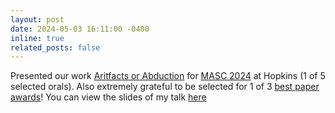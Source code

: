 ```yaml
---
layout: post
date: 2024-05-03 16:11:00 -0400
inline: true
related_posts: false
---
```


Presented our work [Aritfacts or Abduction](https://arxiv.org/abs/2402.12483) for [MASC 2024](https://www.mascsll.org/) at Hopkins (1 of 5 selected orals). Also extremely grateful to be selected for 1 of 3 [best paper awards](https://nbalepur.github.io/assets/img/MASC.jpg)! You can view the slides of my talk [here](https://nbalepur.github.io/assets/pdf/Artifacts_or_Abduction.pdf)
